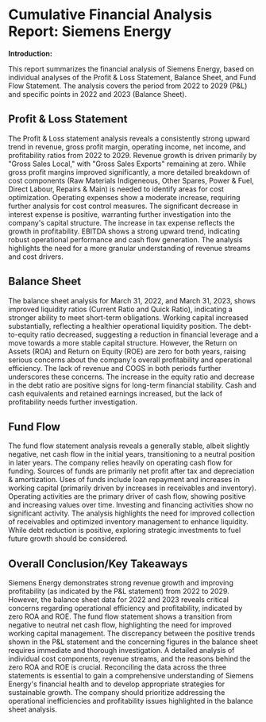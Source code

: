 # Cumulative Financial Analysis Report: Siemens Energy

**Introduction:**

This report summarizes the financial analysis of Siemens Energy, based on individual analyses of the Profit & Loss Statement, Balance Sheet, and Fund Flow Statement.  The analysis covers the period from 2022 to 2029 (P&L) and specific points in 2022 and 2023 (Balance Sheet).

## Profit & Loss Statement

The Profit & Loss statement analysis reveals a consistently strong upward trend in revenue, gross profit margin, operating income, net income, and profitability ratios from 2022 to 2029.  Revenue growth is driven primarily by "Gross Sales Local," with "Gross Sales Exports" remaining at zero.  While gross profit margins improved significantly, a more detailed breakdown of cost components (Raw Materials Indigeneous, Other Spares, Power & Fuel, Direct Labour, Repairs & Main) is needed to identify areas for cost optimization. Operating expenses show a moderate increase, requiring further analysis for cost control measures.  The significant decrease in interest expense is positive, warranting further investigation into the company's capital structure.  The increase in tax expense reflects the growth in profitability.  EBITDA shows a strong upward trend, indicating robust operational performance and cash flow generation.  The analysis highlights the need for a more granular understanding of revenue streams and cost drivers.

## Balance Sheet

The balance sheet analysis for March 31, 2022, and March 31, 2023, shows improved liquidity ratios (Current Ratio and Quick Ratio), indicating a stronger ability to meet short-term obligations.  Working capital increased substantially, reflecting a healthier operational liquidity position.  The debt-to-equity ratio decreased, suggesting a reduction in financial leverage and a move towards a more stable capital structure.  However, the Return on Assets (ROA) and Return on Equity (ROE) are zero for both years, raising serious concerns about the company's overall profitability and operational efficiency.  The lack of revenue and COGS in both periods further underscores these concerns.  The increase in the equity ratio and decrease in the debt ratio are positive signs for long-term financial stability.  Cash and cash equivalents and retained earnings increased, but the lack of profitability needs further investigation.

## Fund Flow

The fund flow statement analysis reveals a generally stable, albeit slightly negative, net cash flow in the initial years, transitioning to a neutral position in later years.  The company relies heavily on operating cash flow for funding.  Sources of funds are primarily net profit after tax and depreciation & amortization.  Uses of funds include loan repayment and increases in working capital (primarily driven by increases in receivables and inventory).  Operating activities are the primary driver of cash flow, showing positive and increasing values over time.  Investing and financing activities show no significant activity.  The analysis highlights the need for improved collection of receivables and optimized inventory management to enhance liquidity.  While debt reduction is positive, exploring strategic investments to fuel future growth should be considered.


## Overall Conclusion/Key Takeaways

Siemens Energy demonstrates strong revenue growth and improving profitability (as indicated by the P&L statement) from 2022 to 2029. However, the balance sheet data for 2022 and 2023 reveals critical concerns regarding operational efficiency and profitability, indicated by zero ROA and ROE.  The fund flow statement shows a transition from negative to neutral net cash flow, highlighting the need for improved working capital management.  The discrepancy between the positive trends shown in the P&L statement and the concerning figures in the balance sheet requires immediate and thorough investigation.  A detailed analysis of individual cost components, revenue streams, and the reasons behind the zero ROA and ROE is crucial.  Reconciling the data across the three statements is essential to gain a comprehensive understanding of Siemens Energy's financial health and to develop appropriate strategies for sustainable growth.  The company should prioritize addressing the operational inefficiencies and profitability issues highlighted in the balance sheet analysis.